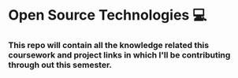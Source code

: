 # Open Source Technologies 💻
### This repo will contain all the knowledge related this coursework and project links in which I'll be contributing  through out this semester.